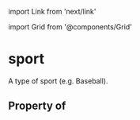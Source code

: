 import Link from 'next/link'
  
import Grid from '@components/Grid'

# sport

A type of sport (e.g. Baseball).

## Property of



